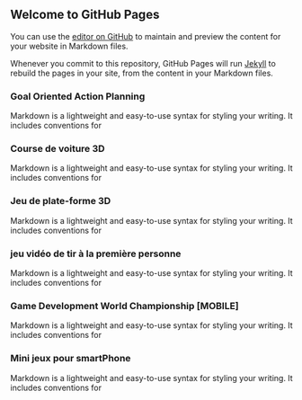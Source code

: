 ## Welcome to GitHub Pages

You can use the [editor on GitHub](https://github.com/MohamedAminMallek/game_development/edit/master/index.md) to maintain and preview the content for your website in Markdown files.

Whenever you commit to this repository, GitHub Pages will run [Jekyll](https://jekyllrb.com/) to rebuild the pages in your site, from the content in your Markdown files.

### Goal Oriented Action Planning

Markdown is a lightweight and easy-to-use syntax for styling your writing. It includes conventions for

### Course de voiture 3D 

Markdown is a lightweight and easy-to-use syntax for styling your writing. It includes conventions for

### Jeu de plate-forme 3D

Markdown is a lightweight and easy-to-use syntax for styling your writing. It includes conventions for

### jeu vidéo de tir à la première personne

Markdown is a lightweight and easy-to-use syntax for styling your writing. It includes conventions for

### Game Development World Championship [MOBILE]

Markdown is a lightweight and easy-to-use syntax for styling your writing. It includes conventions for

### Mini jeux pour smartPhone

Markdown is a lightweight and easy-to-use syntax for styling your writing. It includes conventions for
